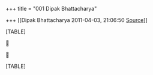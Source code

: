 +++
title = "001 Dipak Bhattacharya"

+++
[[Dipak Bhattacharya	2011-04-03, 21:06:50 [Source](https://groups.google.com/g/bvparishat/c/ysMt154P_Ds)]]



[TABLE]





[TABLE]

